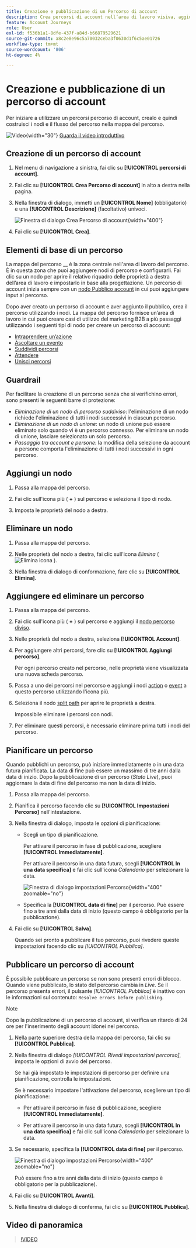 ```yaml
---
title: Creazione e pubblicazione di un Percorso di account
description: Crea percorsi di account nell’area di lavoro visiva, aggiungi nodi azione ed evento, configura la pianificazione e pubblica per l’orchestrazione live in Journey Optimizer B2B edition.
feature: Account Journeys
role: User
exl-id: f536b1a1-8dfe-437f-a84d-b66879529621
source-git-commit: a8c2e8e96c5a70032ceba3f0630d1f6c5ae01726
workflow-type: tm+mt
source-wordcount: '806'
ht-degree: 4%

---
```


# Creazione e pubblicazione di un percorso di account

Per iniziare a utilizzare un percorsi percorso di account, crealo e quindi costruisci i nodi e il flusso del percorso nella mappa del percorso.

![Video](../../assets/do-not-localize/icon-video.svg){width="30"} [Guarda il video introduttivo](#overview-video)

## Creazione di un percorso di account

1. Nel menu di navigazione a sinistra, fai clic su **[!UICONTROL percorsi di account]**.

1. Fai clic su **[!UICONTROL Crea Percorso di account]** in alto a destra nella pagina.

1. Nella finestra di dialogo, immetti un **[!UICONTROL Nome]** (obbligatorio) e una **[!UICONTROL Descrizione]** (facoltativo) univoci.

   ![Finestra di dialogo Crea Percorso di account](./assets/account-journey-create-dialog.png){width="400"}

1. Fai clic su **[!UICONTROL Crea]**.

## Elementi di base di un percorso

La mappa del percorso __ è la zona centrale nell&#39;area di lavoro del percorso. È in questa zona che puoi aggiungere nodi di percorso e configurarli. Fai clic su un nodo per aprire il relativo riquadro delle proprietà a destra dell’area di lavoro e impostarlo in base alla progettazione. Un percorso di account inizia sempre con un [nodo Pubblico account](./account-audience-nodes.md) in cui puoi aggiungere input al percorso.

Dopo aver creato un percorso di account e aver aggiunto il pubblico, crea il percorso utilizzando i nodi. La mappa del percorso fornisce un’area di lavoro in cui puoi creare casi di utilizzo del marketing B2B a più passaggi utilizzando i seguenti tipi di nodo per creare un percorso di account:

* [Intraprendere un’azione](./action-nodes.md)
* [Ascoltare un evento](./listen-for-event-nodes.md)
* [Suddividi percorsi](./split-merge-paths-nodes.md)
* [Attendere](./wait-nodes.md)
* [Unisci percorsi](./split-merge-paths-nodes.md)

## Guardrail

Per facilitare la creazione di un percorso senza che si verifichino errori, sono presenti le seguenti barre di protezione:

* _Eliminazione di un nodo di percorso suddiviso_: l&#39;eliminazione di un nodo richiede l&#39;eliminazione di tutti i nodi successivi in ciascun percorso.
* _Eliminazione di un nodo di unione_: un nodo di unione può essere eliminato solo quando vi è un percorso connesso. Per eliminare un nodo di unione, lasciare selezionato un solo percorso.
* _Passaggio tra account e persone_: la modifica della selezione da account a persone comporta l&#39;eliminazione di tutti i nodi successivi in ogni percorso.

## Aggiungi un nodo

1. Passa alla mappa del percorso.

1. Fai clic sull&#39;icona più ( **+** ) sul percorso e seleziona il tipo di nodo.

1. Imposta le proprietà del nodo a destra.

## Eliminare un nodo

1. Passa alla mappa del percorso.

1. Nelle proprietà del nodo a destra, fai clic sull&#39;icona _Elimina_ ( ![Elimina icona](../assets/do-not-localize/icon-delete.svg) ).

1. Nella finestra di dialogo di conformazione, fare clic su **[!UICONTROL Elimina]**.

## Aggiungere ed eliminare un percorso

1. Passa alla mappa del percorso.

1. Fai clic sull&#39;icona più ( **+** ) sul percorso e aggiungi il [nodo percorso diviso](./split-merge-paths-nodes.md#split-paths).

1. Nelle proprietà del nodo a destra, seleziona **[!UICONTROL Account]**.

1. Per aggiungere altri percorsi, fare clic su **[!UICONTROL Aggiungi percorso]**.

   Per ogni percorso creato nel percorso, nelle proprietà viene visualizzata una nuova scheda percorso.

1. Passa a uno dei percorsi nel percorso e aggiungi i nodi [action](./action-nodes.md) o [event](./listen-for-event-nodes.md) a questo percorso utilizzando l&#39;icona più.

1. Seleziona il nodo [split path](./split-merge-paths-nodes.md) per aprire le proprietà a destra.

   Impossibile eliminare i percorsi con nodi.

1. Per eliminare questi percorsi, è necessario eliminare prima tutti i nodi del percorso.

## Pianificare un percorso

Quando pubblichi un percorso, può iniziare immediatamente o in una data futura pianificata. La data di fine può essere un massimo di tre anni dalla data di inizio. Dopo la pubblicazione di un percorso (_Stato Live_), puoi aggiornare la data di fine del percorso ma non la data di inizio.

1. Passa alla mappa del percorso.

1. Pianifica il percorso facendo clic su **[!UICONTROL Impostazioni Percorso]** nell&#39;intestazione.

1. Nella finestra di dialogo, imposta le opzioni di pianificazione:

   * Scegli un tipo di pianificazione.

     Per attivare il percorso in fase di pubblicazione, scegliere **[!UICONTROL Immediatamente]**.

     Per attivare il percorso in una data futura, scegli **[!UICONTROL In una data specifica]** e fai clic sull&#39;icona _Calendario_ per selezionare la data.

     ![Finestra di dialogo impostazioni Percorso](./assets/account-journey-settings-dialog.png){width="400" zoomable="no"}

   * Specifica la **[!UICONTROL data di fine]** per il percorso. Può essere fino a tre anni dalla data di inizio (questo campo è obbligatorio per la pubblicazione).

1. Fai clic su **[!UICONTROL Salva]**.

   Quando sei pronto a pubblicare il tuo percorso, puoi rivedere queste impostazioni facendo clic su _[!UICONTROL Pubblica]_.

## Pubblicare un percorso di account

È possibile pubblicare un percorso se non sono presenti errori di blocco. Quando viene pubblicato, lo stato del percorso cambia in _Live_. Se il percorso presenta errori, il pulsante _[!UICONTROL Pubblica]_ è inattivo con le informazioni sul contenuto: `Resolve errors before publishing`.

>[!NOTE]
>
>Dopo la pubblicazione di un percorso di account, si verifica un ritardo di 24 ore per l&#39;inserimento degli account idonei nel percorso.

1. Nella parte superiore destra della mappa del percorso, fai clic su **[!UICONTROL Pubblica]**.

1. Nella finestra di dialogo _[!UICONTROL Rivedi impostazioni percorso]_, imposta le opzioni di avvio del percorso.

   Se hai già impostato le impostazioni di percorso per definire una pianificazione, controlla le impostazioni.

   Se è necessario impostare l&#39;attivazione del percorso, scegliere un tipo di pianificazione:

   * Per attivare il percorso in fase di pubblicazione, scegliere **[!UICONTROL Immediatamente]**.

   * Per attivare il percorso in una data futura, scegli **[!UICONTROL In una data specifica]** e fai clic sull&#39;icona _Calendario_ per selezionare la data.

1. Se necessario, specifica la **[!UICONTROL data di fine]** per il percorso.

   ![Finestra di dialogo impostazioni Percorso](./assets/journey-publish-dialog.png){width="400" zoomable="no"}

   Può essere fino a tre anni dalla data di inizio (questo campo è obbligatorio per la pubblicazione).

1. Fai clic su **[!UICONTROL Avanti]**.

1. Nella finestra di dialogo di conferma, fai clic su **[!UICONTROL Pubblica]**.

## Video di panoramica

>[!VIDEO](https://video.tv.adobe.com/v/3443227/?learn=on&captions=ita)

